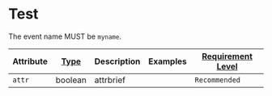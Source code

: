 # Test

<!-- semconv event -->
The event name MUST be `myname`.

| Attribute  | [Type](https://github.com/open-telemetry/opentelemetry-specification/blob/main/specification/common/README.md#attribute) | Description  | Examples  | [Requirement Level](https://github.com/open-telemetry/opentelemetry-specification/blob/main/specification/common/attribute-requirement-level.md) |
|---|---|---|---|---|
| `attr` | boolean | attrbrief |  | `Recommended` |
<!-- endsemconv -->
